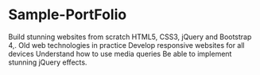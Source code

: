 # Sample-PortFolio
Build stunning websites from scratch HTML5, CSS3, jQuery and Bootstrap 4,. Old web technologies in practice Develop responsive websites for all devices Understand how to use media queries Be able to implement stunning jQuery effects.
